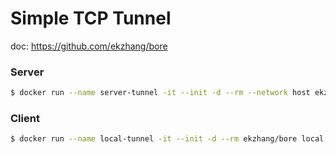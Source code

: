 # Simple TCP Tunnel

doc: https://github.com/ekzhang/bore

### Server
```bash
$ docker run --name server-tunnel -it --init -d --rm --network host ekzhang/bore server
```

### Client
```bash
$ docker run --name local-tunnel -it --init -d --rm ekzhang/bore local -l host.docker.internal -t ${remote-host} -p ${port} ${remote-port}
```
